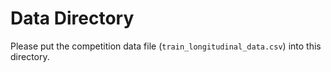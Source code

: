 # Data Directory
Please put the competition data file (`train_longitudinal_data.csv`) into this directory. 